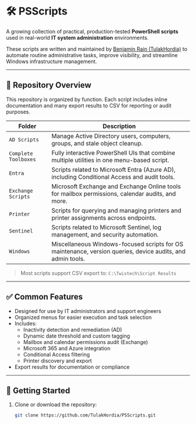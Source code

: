 # 🛠️ PSScripts

A growing collection of practical, production-tested **PowerShell scripts** used in real-world **IT system administration** environments.

These scripts are written and maintained by [Benjamin Rain (TulakHordia)](https://github.com/TulakHordia) to automate routine administrative tasks, improve visibility, and streamline Windows infrastructure management.

---

## 📁 Repository Overview

This repository is organized by function. Each script includes inline documentation and many export results to CSV for reporting or audit purposes.

| Folder                 | Description |
|------------------------|-------------|
| `AD Scripts`           | Manage Active Directory users, computers, groups, and stale object cleanup. |
| `Complete Toolboxes`   | Fully interactive PowerShell UIs that combine multiple utilities in one menu-based script. |
| `Entra`                | Scripts related to Microsoft Entra (Azure AD), including Conditional Access and audit tools. |
| `Exchange Scripts`     | Microsoft Exchange and Exchange Online tools for mailbox permissions, calendar audits, and more. |
| `Printer`              | Scripts for querying and managing printers and printer assignments across endpoints. |
| `Sentinel`             | Scripts related to Microsoft Sentinel, log management, and security automation. |
| `Windows`              | Miscellaneous Windows-focused scripts for OS maintenance, version queries, device audits, and admin tools. |

> Most scripts support CSV export to: `C:\Twistech\Script Results`

---

## ✅ Common Features

- Designed for use by IT administrators and support engineers
- Organized menus for easier execution and task selection
- Includes:
  - Inactivity detection and remediation (AD)
  - Dynamic date threshold and custom tagging
  - Mailbox and calendar permissions audit (Exchange)
  - Microsoft 365 and Azure integration
  - Conditional Access filtering
  - Printer discovery and export
- Export results for documentation or compliance

---

## 🧠 Getting Started

1. Clone or download the repository:
   ```bash
   git clone https://github.com/TulakHordia/PSScripts.git
